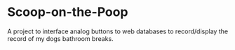 # Scoop-on-the-Poop
A project to interface analog buttons to web databases to record/display the record of my dogs bathroom breaks.
